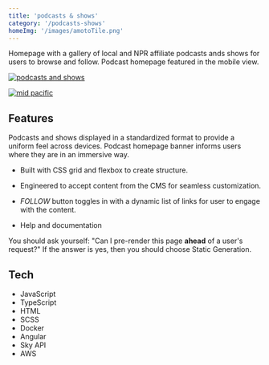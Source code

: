 ```yaml
---
title: 'podcasts & shows'
category: '/podcasts-shows'
homeImg: '/images/amotoTile.png'
---
```


Homepage with a gallery of local and NPR affiliate podcasts ands shows for users to browse and follow. Podcast homepage featured in the mobile view.

[![podcasts and shows](/images/capOrig.png "podcasts and shows")](https://www.capradio.org/podcasts-shows)

[![mid pacific](/images/podshowMob.png "mid pacific")](https://www.capradio.org/news/mid-pacific/)

## Features
Podcasts and shows displayed in a standardized format to provide a uniform feel across devices. Podcast homepage banner informs users where they are in an immersive way.

- Built with CSS grid and flexbox to create structure. 

- Engineered to accept content from the CMS for seamless customization. 

- *FOLLOW* button toggles in with a dynamic list of links for user to engage with the content. 

- Help and documentation

You should ask yourself: "Can I pre-render this page **ahead** of a user's request?" If the answer is yes, then you should choose Static Generation.

## Tech
- JavaScript
- TypeScript
- HTML
- SCSS
- Docker
- Angular
- Sky API
- AWS